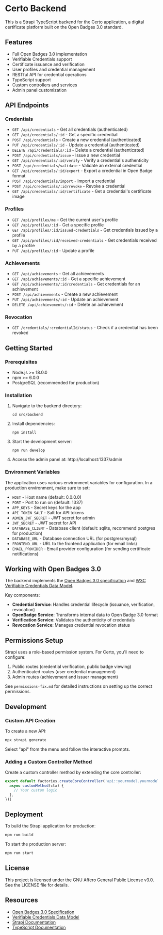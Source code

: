# Certo Backend

This is a Strapi TypeScript backend for the Certo application, a digital certificate platform built on the Open Badges 3.0 standard.

## Features

- Full Open Badges 3.0 implementation
- Verifiable Credentials support
- Certificate issuance and verification
- User profiles and credential management
- RESTful API for credential operations
- TypeScript support
- Custom controllers and services
- Admin panel customization

## API Endpoints

### Credentials

- `GET /api/credentials` - Get all credentials (authenticated)
- `GET /api/credentials/:id` - Get a specific credential
- `POST /api/credentials` - Create a new credential (authenticated)
- `PUT /api/credentials/:id` - Update a credential (authenticated)
- `DELETE /api/credentials/:id` - Delete a credential (authenticated)
- `POST /api/credentials/issue` - Issue a new credential
- `GET /api/credentials/:id/verify` - Verify a credential's authenticity
- `POST /api/credentials/validate` - Validate an external credential
- `GET /api/credentials/:id/export` - Export a credential in Open Badge format
- `POST /api/credentials/import` - Import a credential
- `POST /api/credentials/:id/revoke` - Revoke a credential
- `GET /api/credentials/:id/certificate` - Get a credential's certificate image

### Profiles

- `GET /api/profiles/me` - Get the current user's profile
- `GET /api/profiles/:id` - Get a specific profile
- `GET /api/profiles/:id/issued-credentials` - Get credentials issued by a profile
- `GET /api/profiles/:id/received-credentials` - Get credentials received by a profile
- `PUT /api/profiles/:id` - Update a profile

### Achievements

- `GET /api/achievements` - Get all achievements
- `GET /api/achievements/:id` - Get a specific achievement
- `GET /api/achievements/:id/credentials` - Get credentials for an achievement
- `POST /api/achievements` - Create a new achievement
- `PUT /api/achievements/:id` - Update an achievement
- `DELETE /api/achievements/:id` - Delete an achievement

### Revocation

- `GET /credentials/:credentialId/status` - Check if a credential has been revoked

## Getting Started

### Prerequisites

- Node.js >= 18.0.0
- npm >= 6.0.0
- PostgreSQL (recommended for production)

### Installation

1. Navigate to the backend directory:
   ```
   cd src/backend
   ```

2. Install dependencies:
   ```
   npm install
   ```

3. Start the development server:
   ```
   npm run develop
   ```

4. Access the admin panel at: http://localhost:1337/admin

### Environment Variables

The application uses various environment variables for configuration. 
In a production environment, make sure to set:

- `HOST` - Host name (default: 0.0.0.0)
- `PORT` - Port to run on (default: 1337)
- `APP_KEYS` - Secret keys for the app
- `API_TOKEN_SALT` - Salt for API tokens
- `ADMIN_JWT_SECRET` - JWT secret for admin
- `JWT_SECRET` - JWT secret for API
- `DATABASE_CLIENT` - Database client (default: sqlite, recommend postgres for production)
- `DATABASE_URL` - Database connection URL (for postgres/mysql)
- `FRONTEND_URL` - URL to the frontend application (for email links)
- `EMAIL_PROVIDER` - Email provider configuration (for sending certificate notifications)

## Working with Open Badges 3.0

The backend implements the [Open Badges 3.0 specification](https://www.imsglobal.org/spec/ob/v3p0/) and [W3C Verifiable Credentials Data Model](https://www.w3.org/TR/vc-data-model/).

Key components:

- **Credential Service**: Handles credential lifecycle (issuance, verification, revocation)
- **OpenBadge Service**: Transforms internal data to Open Badge 3.0 format
- **Verification Service**: Validates the authenticity of credentials
- **Revocation Service**: Manages credential revocation status

## Permissions Setup

Strapi uses a role-based permission system. For Certo, you'll need to configure:

1. Public routes (credential verification, public badge viewing)
2. Authenticated routes (user credential management)
3. Admin routes (achievement and issuer management)

See `permissions-fix.md` for detailed instructions on setting up the correct permissions.

## Development

### Custom API Creation

To create a new API:

```bash
npx strapi generate
```

Select "api" from the menu and follow the interactive prompts.

### Adding a Custom Controller Method

Create a custom controller method by extending the core controller:

```typescript
export default factories.createCoreController('api::yourmodel.yourmodel', ({ strapi }) => ({
  async customMethod(ctx) {
    // Your custom logic
  },
}))
```

## Deployment

To build the Strapi application for production:

```bash
npm run build
```

To start the production server:

```bash
npm run start
```

## License

This project is licensed under the GNU Affero General Public License v3.0. See the LICENSE file for details.

## Resources

- [Open Badges 3.0 Specification](https://www.imsglobal.org/spec/ob/v3p0/)
- [Verifiable Credentials Data Model](https://www.w3.org/TR/vc-data-model/)
- [Strapi Documentation](https://docs.strapi.io)
- [TypeScript Documentation](https://www.typescriptlang.org/docs/)

